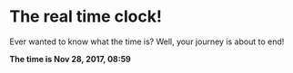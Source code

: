 # The real time clock!

Ever wanted to know what the time is? Well, your journey is about to end!

**The time is Nov 28, 2017, 08:59**